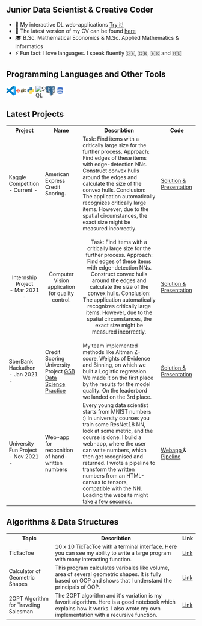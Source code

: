 
## Junior Data Scientist & Creative Coder

- 🔭 My interactive DL web-applications [Try it!][website]
- 📑 The latest version of my CV can be found [here][CV]
- 🎓 B.Sc. Mathematical Economics & M.Sc. Applied Mathematics & Informatics
- ⚡ Fun fact: I love languages. I speak fluently 🇩🇪, 🇬🇧, 🇪🇸 and 🇷🇺

## Programming Languages and Other Tools

<img align="left" alt="Visual Studio Code" width="26px" src="https://raw.githubusercontent.com/github/explore/80688e429a7d4ef2fca1e82350fe8e3517d3494d/topics/visual-studio-code/visual-studio-code.png" />
<img align="left" alt="Git" width="26px" src="https://raw.githubusercontent.com/github/explore/80688e429a7d4ef2fca1e82350fe8e3517d3494d/topics/git/git.png" />
<img align="left" alt="Git" width="26px" src="https://raw.githubusercontent.com/github/explore/80688e429a7d4ef2fca1e82350fe8e3517d3494d/topics/python/python.png" />
<img align="left" alt="SQL" width="26px" src="https://www.pngall.com/wp-content/uploads/2017/05/Copyright-Symbol-R-Free-Download-PNG.png" />
<img align="left" alt="Git" width="26px" src="https://raw.githubusercontent.com/github/explore/80688e429a7d4ef2fca1e82350fe8e3517d3494d/topics/postgresql/postgresql.png" />
<img align="left" alt="SQL" width="26px" src="https://raw.githubusercontent.com/github/explore/80688e429a7d4ef2fca1e82350fe8e3517d3494d/topics/sql/sql.png" />

<br />
<br />


## Latest Projects

<table>
<tr>
  <th>Project</th>
  <th>Name</th>
  <th>Describtion</th>
  <th>Code</th>
</tr>
<tr>
  <td>Kaggle Competition <br> - Current - </td>
  <td>American Express Credit Scoring.</td>
  <td> Task: Find items with a critically large size for the further process. Approach: Find edges of these items with edge-detection NNs. Construct convex hulls around the edges and calculate the size of the convex hulls. Conclusion: The application automatically recognizes critically large items. However, due to the spatial circumstances, the exact size might be measured incorrectly.</td>
  <td><a href = "https://github.com/gzguevara/Data-Science/tree/master/SberBank%20Hackathon">Solution & Presentation</a></td>
</tr>

<tr>
  <td> <p align="center"> 
    Internship Project <br> - Mar 2021 -
  </p> </td>
  <td> <p align="center"> 
    Computer Vision application for quality control.
  </p> </td>
  <td> <p align="center"> 
    Task: Find items with a critically large size for the further process. Approach: Find edges of these items with edge-detection NNs. Construct convex hulls around the edges and calculate the size of the convex hulls. Conclusion: The application automatically recognizes critically large items. However, due to the spatial circumstances, the exact size might be measured incorrectly.
  </p> </td>
  <td>
    <a href = "https://github.com/gzguevara/Data-Science/tree/master/SberBank%20Hackathon">Solution & Presentation</a>
  </td>
</tr>

<tr>
  <td>SberBank Hackathon <br> - Jan 2021 - </td>
  <td> Credit Scoring University Project <a href = "https://dsbattle.com/hackathons/gsb/">GSB Data Science Practice</a></td>
  <td>My team implemented methods like Altman Z-score, Weights of Evidence and Binning, on which we built a Logistic regression. We made it on the first place by the results for the model quality. On the leaderbord we landed on the 3rd place.</td>
  <td><a href = "https://github.com/gzguevara/Data-Science/tree/master/SberBank%20Hackathon">Solution & Presentation</a></td>
</tr>
<tr>
  <td>University Fun Project <br> - Nov 2021 - </td>
  <td>Web-app for recocnition of hand-written numbers</td>
  <td>Every young data scientist starts from MNIST numbers :) In university courses you train some ResNet18 NN, look at some metric, and the course is done. I build a web-app, where the user can write numbers, which then get recognised and returned. I wrote a pipeline to transform the written numbers from an HTML-canvas to tensors, compatible with the NN. Loading the website might take a few seconds.</td>
  <td><a href = "https://erich-ganz-cv.herokuapp.com/sketch_pad"> Webapp </a> & <a href = "https://github.com/gzguevara/Data-Science/blob/master/Deep%20Learning/MNIST_Pipeline.ipynb"> Pipeline </a></td>
</tr> 
</table>

## Algorithms & Data Structures

<table>
<tr>
  <th>Topic</th>
  <th>Describtion</th>
  <th>Link</th>
</tr> 
<tr>
  <td>TicTacToe</td>
  <td> 10 x 10 TicTacToe with a terminal interface. Here you can see my ability to write a large program with many interacting function.</td>
  <td><a href = "https://github.com/gzguevara/Complete-Programs/blob/master/TicTacToe.py">Link</a></td>
</tr>
<tr>
  <td>Calculator of Geometric Shapes</td>
  <td>This program calculates varibales like volume, area of several geometric shapes. It is fully based on OOP and shows that I understand the principals of OOP.</td>
  <td><a href = "https://github.com/gzguevara/Complete-Programs/tree/master/CalculatorGrometricsFroms">Link</a></td>
</tr> 
<tr>
  <td>2OPT Algorithm for Traveling Salesman</td>
  <td>The 2OPT algorithm and it's variation is my favorit algorithm. Here is a good notebook which explains how it works. I also wrote my own implementation with a recursive function.</td>
  <td><a href = "https://github.com/gzguevara/Algorithms-And-Programming-Skills/blob/master/TravelingSalesman.ipynb">Link</a></td>
</tr> 
</table>


[website]: https://erich-ganz-cv.herokuapp.com/sketch_pad
[CV]: https://github.com/gzguevara/gzguevara/blob/master/cvErichGanz.pdf

